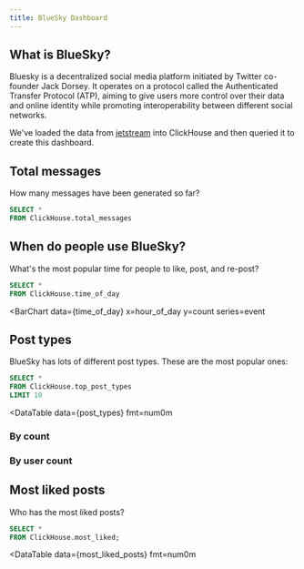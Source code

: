 ```yaml
---
title: BlueSky Dashboard
---
```


## What is BlueSky?

Bluesky is a decentralized social media platform initiated by Twitter co-founder Jack Dorsey. 
It operates on a protocol called the Authenticated Transfer Protocol (ATP), aiming to give users more control over their data and online identity while promoting interoperability between different social networks.

We've loaded the data from [jetstream](https://github.com/bluesky-social/jetstream) into ClickHouse and then queried it to create this dashboard.



## Total messages

How many messages have been generated so far?

```sql total_messages
SELECT *
FROM ClickHouse.total_messages
```

<BigValue 
  data={total_messages} 
  value=messages
  fmt=num0m
/>


## When do people use BlueSky?

What's the most popular time for people to like, post, and re-post?

```sql time_of_day
SELECT *
FROM ClickHouse.time_of_day
```

<BarChart 
    data={time_of_day}
    x=hour_of_day
    y=count
    series=event
>

</BarChart>


## Post types

BlueSky has lots of different post types. These are the most popular ones:

```sql post_types
SELECT *
FROM ClickHouse.top_post_types
LIMIT 10
```

<DataTable 
  data={post_types} 
  fmt=num0m  
>
<Column id=collection/>
<Column id=posts fmt=num0/>
<Column id=users fmt=num0/>
</DataTable>

### By count

<BarChart 
    data={post_types}
    x=collection
    y=posts 
    swapXY=true
    yFmt=num0    
    sort=false
    fillColor=blue
/>

### By user count

<BarChart 
    data={post_types}
    x=collection
    y=users
    swapXY=true
    yFmt=num0    
    sort=false
    fillColor=red
/>



## Most liked posts

Who has the most liked posts?

```sql most_liked_posts
SELECT *
FROM ClickHouse.most_liked;
```

<DataTable 
  data={most_liked_posts} 
  fmt=num0m  
>
<Column id=handle/>
<Column id=totalLikes fmt=num0 />
</DataTable>

